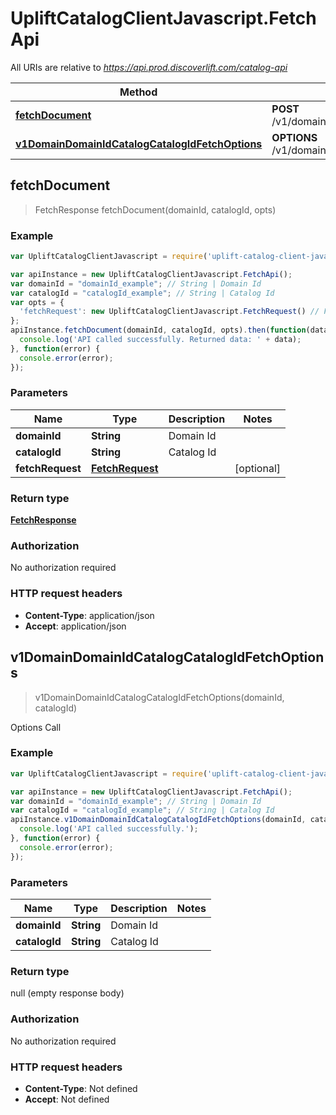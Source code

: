# UpliftCatalogClientJavascript.FetchApi

All URIs are relative to *https://api.prod.discoverlift.com/catalog-api*

Method | HTTP request | Description
------------- | ------------- | -------------
[**fetchDocument**](FetchApi.md#fetchDocument) | **POST** /v1/domain/{domainId}/catalog/{catalogId}/fetch | 
[**v1DomainDomainIdCatalogCatalogIdFetchOptions**](FetchApi.md#v1DomainDomainIdCatalogCatalogIdFetchOptions) | **OPTIONS** /v1/domain/{domainId}/catalog/{catalogId}/fetch | Options Call



## fetchDocument

> FetchResponse fetchDocument(domainId, catalogId, opts)



### Example

```javascript
var UpliftCatalogClientJavascript = require('uplift-catalog-client-javascript');

var apiInstance = new UpliftCatalogClientJavascript.FetchApi();
var domainId = "domainId_example"; // String | Domain Id
var catalogId = "catalogId_example"; // String | Catalog Id
var opts = {
  'fetchRequest': new UpliftCatalogClientJavascript.FetchRequest() // FetchRequest | 
};
apiInstance.fetchDocument(domainId, catalogId, opts).then(function(data) {
  console.log('API called successfully. Returned data: ' + data);
}, function(error) {
  console.error(error);
});

```

### Parameters



Name | Type | Description  | Notes
------------- | ------------- | ------------- | -------------
 **domainId** | **String**| Domain Id | 
 **catalogId** | **String**| Catalog Id | 
 **fetchRequest** | [**FetchRequest**](FetchRequest.md)|  | [optional] 

### Return type

[**FetchResponse**](FetchResponse.md)

### Authorization

No authorization required

### HTTP request headers

- **Content-Type**: application/json
- **Accept**: application/json


## v1DomainDomainIdCatalogCatalogIdFetchOptions

> v1DomainDomainIdCatalogCatalogIdFetchOptions(domainId, catalogId)

Options Call

### Example

```javascript
var UpliftCatalogClientJavascript = require('uplift-catalog-client-javascript');

var apiInstance = new UpliftCatalogClientJavascript.FetchApi();
var domainId = "domainId_example"; // String | Domain Id
var catalogId = "catalogId_example"; // String | Catalog Id
apiInstance.v1DomainDomainIdCatalogCatalogIdFetchOptions(domainId, catalogId).then(function() {
  console.log('API called successfully.');
}, function(error) {
  console.error(error);
});

```

### Parameters



Name | Type | Description  | Notes
------------- | ------------- | ------------- | -------------
 **domainId** | **String**| Domain Id | 
 **catalogId** | **String**| Catalog Id | 

### Return type

null (empty response body)

### Authorization

No authorization required

### HTTP request headers

- **Content-Type**: Not defined
- **Accept**: Not defined

